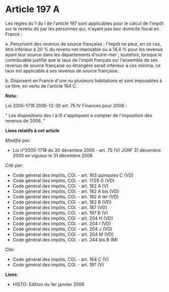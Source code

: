 # Article 197 A

Les règles du 1 du I de l'article 197 sont applicables pour le calcul de l'impôt sur le revenu dû par les personnes qui,
n'ayant pas leur domicile fiscal en France : 

a. Perçoivent des revenus de source française ; l'impôt ne peut, en ce cas, être inférieur à 20 % du revenu net imposable ou
à 14,4 % pour les revenus ayant leur source dans les départements d'outre-mer ; toutefois, lorsque le contribuable justifie
que le taux de l'impôt français sur l'ensemble de ses revenus de source française ou étrangère serait inférieur à ces minima,
ce taux est applicable à ses revenus de source française. 

b. Disposent en France d'une ou plusieurs habitations et sont imposables à ce titre, en vertu de l'article 164 C.

**Nota:**

Loi 2005-1719 2005-12-30 art. 75 IV Finances pour 2006 : 

" Les dispositions des I à III s'appliquent à compter de l'imposition des revenus de 2006. "

**Liens relatifs à cet article**

_Modifié par_:

  - Loi n°2005-1719 du 30 décembre 2005 - art. 75 (V) JORF 31 décembre 2005 en vigueur le 31 décembre 2006

_Cité par_:

  - Code général des impôts, CGI. - art. 163 quinquies C (VD)
  - Code général des impôts, CGI. - art. 1729 G (VD)
  - Code général des impôts, CGI. - art. 182 A (V)
  - Code général des impôts, CGI. - art. 182 A bis (VD)
  - Code général des impôts, CGI. - art. 182 A ter (VD)
  - Code général des impôts, CGI. - art. 182 B (VD)
  - Code général des impôts, CGI. - art. 187 (VD)
  - Code général des impôts, CGI. - art. 197 B (V)
  - Code général des impôts, CGI. - art. 204 H (VD)
  - Code général des impôts, CGI. - art. 204 I (VD)
  - Code général des impôts, CGI. - art. 204 J (VD)
  - Code général des impôts, CGI. - art. 204 M (VD)
  - Code général des impôts, CGI. - art. 244 bis B (M)

_Cite_:

  - Code général des impôts, CGI. - art. 164 C (V)
  - Code général des impôts, CGI. - art. 197 (V)

**Liens**:

  - HISTO: Edition du 1er janvier 2006
